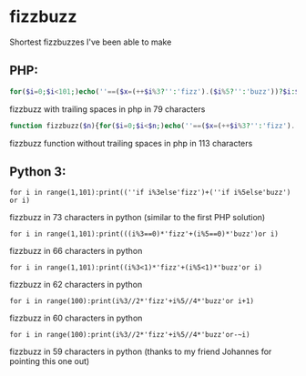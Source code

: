 # fizzbuzz
Shortest fizzbuzzes I've been able to make

## PHP:
```php
for($i=0;$i<101;)echo(''==($x=(++$i%3?'':'fizz').($i%5?'':'buzz'))?$i:$x)."\n";
```
fizzbuzz with trailing spaces in php in 79 characters

```php
function fizzbuzz($n){for($i=0;$i<$n;)echo(''==($x=(++$i%3?'':'fizz').($i%5?'':'buzz'))?$i:$x).($i==$n?'':"\n");}
```
fizzbuzz function without trailing spaces in php in 113 characters

## Python 3:
```python3
for i in range(1,101):print((''if i%3else'fizz')+(''if i%5else'buzz') or i)
```
fizzbuzz in 73 characters in python (similar to the first PHP solution)

```python3
for i in range(1,101):print(((i%3==0)*'fizz'+(i%5==0)*'buzz')or i)
```
fizzbuzz in 66 characters in python

```python3
for i in range(1,101):print((i%3<1)*'fizz'+(i%5<1)*'buzz'or i)
```
fizzbuzz in 62 characters in python

```python3
for i in range(100):print(i%3//2*'fizz'+i%5//4*'buzz'or i+1)
```
fizzbuzz in 60 characters in python

```python3
for i in range(100):print(i%3//2*'fizz'+i%5//4*'buzz'or-~i)
```
fizzbuzz in 59 characters in python (thanks to my friend Johannes for pointing this one out)
